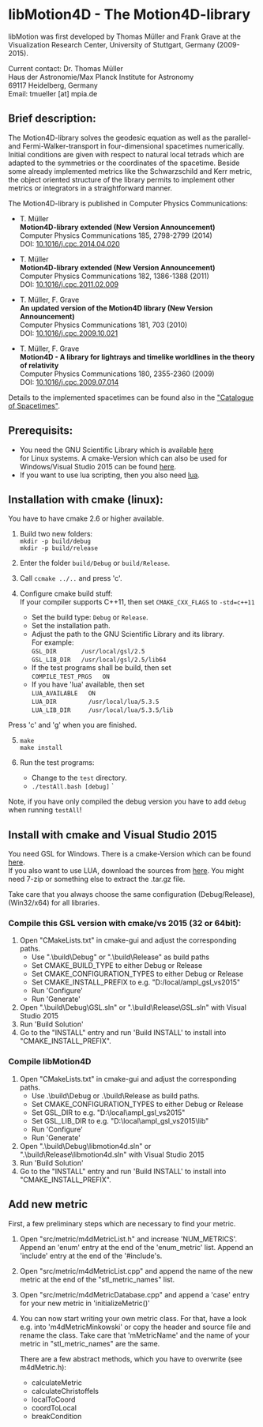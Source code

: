
# libMotion4D - The Motion4D-library

libMotion was first developed by Thomas Müller and Frank Grave at the 
Visualization Research Center, University of Stuttgart, Germany (2009-2015).

Current contact:
Dr. Thomas Müller  
Haus der Astronomie/Max Planck Institute for Astronomy  
69117 Heidelberg, Germany  
Email: tmueller [at] mpia.de

## Brief description:

The Motion4D-library solves the geodesic equation as well as the parallel- and
Fermi-Walker-transport in four-dimensional spacetimes numerically. Initial
conditions are given with respect to natural local tetrads which are adapted to
the symmetries or the coordinates of the spacetime. Beside some already
implemented metrics like the Schwarzschild and Kerr metric, the object oriented
structure of the library permits to implement other metrics or integrators in a
straightforward manner.


The Motion4D-library is published in Computer Physics Communications:

* T. Müller  
  __Motion4D-library extended (New Version Announcement)__  
  Computer Physics Communications 185, 2798-2799 (2014)  
  DOI: [10.1016/j.cpc.2014.04.020](dx.doi.org/10.1016/j.cpc.2014.04.020)

* T. Müller  
  __Motion4D-library extended (New Version Announcement)__  
  Computer Physics Communications 182, 1386-1388 (2011)  
  DOI: [10.1016/j.cpc.2011.02.009](dx.doi.org/10.1016/j.cpc.2011.02.009)  

* T. Müller, F. Grave  
  __An updated version of the Motion4D library (New Version Announcement)__  
  Computer Physics Communications 181, 703 (2010)  
  DOI: [10.1016/j.cpc.2009.10.021](dx.doi.org/10.1016/j.cpc.2009.10.021)  

* T. Müller, F. Grave  
  __Motion4D - A library for lightrays and timelike worldlines in the theory of relativity__  
  Computer Physics Communications 180, 2355-2360 (2009)  
  DOI: [10.1016/j.cpc.2009.07.014](dx.doi.org/10.1016/j.cpc.2009.07.014)  

Details to the implemented spacetimes can be found also in the
["Catalogue of Spacetimes"](http://arxiv.org/abs/0904.4184).


## Prerequisits:

* You need the GNU Scientific Library which is available [here](http://www.gnu.org/software/gsl/)  
  for Linux systems. A cmake-Version which can also be used for Windows/Visual Studio 2015 can 
  be found [here](https://github.com/ampl/gsl).
* If you want to use lua scripting, then you also need [lua](http://www.lua.org/).


## Installation with cmake (linux):  
You have to have cmake 2.6 or higher available.

1. Build two new folders:  
      `mkdir -p build/debug`  
      `mkdir -p build/release`  

2. Enter the folder `build/Debug` or `build/Release`.

3. Call  `ccmake ../..`  and press 'c'.

4. Configure cmake build stuff:  
  If your compiler supports C++11, then set `CMAKE_CXX_FLAGS`  to  `-std=c++11`
    * Set the build type:  `Debug` or `Release`.
    * Set the installation path.
    * Adjust the path to the GNU Scientific Library and its library.  
      For example:  
         `GSL_DIR       /usr/local/gsl/2.5`  
         `GSL_LIB_DIR   /usr/local/gsl/2.5/lib64`
    * If the test programs shall be build, then set  
         `COMPILE_TEST_PRGS   ON`
    * If you have 'lua' available, then set  
         `LUA_AVAILABLE   ON`  
         `LUA_DIR         /usr/local/lua/5.3.5`  
         `LUA_LIB_DIR     /usr/local/lua/5.3.5/lib`  

  Press 'c' and 'g' when you are finished.

5. `make`  
    `make install`

6. Run the test programs:  
    * Change to the `test` directory.  
    * `./testAll.bash [debug]`  `

  Note, if you have only compiled the debug version you have to add `debug` when
  running `testAll`!


## Install with cmake and Visual Studio 2015
You need GSL for Windows. There is a cmake-Version which can be found [here](https://github.com/ampl/gsl).  
If you also want to use LUA, download the sources from [here](https://www.lua.org/). 
You might need 7-zip or something else to extract the .tar.gz file.

Take care that you always choose the same configuration (Debug/Release), (Win32/x64) 
for all libraries.

### Compile this GSL version with cmake/vs 2015 (32 or 64bit):
1. Open "CMakeLists.txt" in cmake-gui and adjust the corresponding paths.
    - Use ".\build\Debug" or ".\build\Release"  as build paths
    - Set CMAKE_BUILD_TYPE  to either Debug or Release
    - Set CMAKE_CONFIGURATION_TYPES  to either Debug or Release
    - Set CMAKE_INSTALL_PREFIX  to e.g. "D:/local/ampl_gsl_vs2015"
    - Run 'Configure'
    - Run 'Generate'
2. Open ".\build\Debug\GSL.sln" or ".\build\Release\GSL.sln" with Visual Studio 2015
3. Run 'Build Solution'
4. Go to the "INSTALL" entry and run 'Build INSTALL' to install into "CMAKE_INSTALL_PREFIX".


### Compile libMotion4D
1. Open "CMakeLists.txt" in cmake-gui and adjust the corresponding paths.
   - Use .\build\Debug  or .\build\Release as build paths.
   - Set CMAKE_CONFIGURATION_TYPES to either Debug or Release
   - Set GSL_DIR to e.g. "D:\local\ampl_gsl_vs2015"
   - Set GSL_LIB_DIR to e.g. "D:\local\ampl_gsl_vs2015\lib"
   - Run 'Configure'
   - Run 'Generate'
2. Open ".\build\Debug\libmotion4d.sln" or ".\build\Release\libmotion4d.sln" with Visual Studio 2015
3. Run 'Build Solution'
4. Go to the "INSTALL" entry and run 'Build INSTALL' to install into "CMAKE_INSTALL_PREFIX".
   

## Add new metric
First, a few preliminary steps which are necessary to find your metric.
1. Open "src/metric/m4dMetricList.h" and increase 'NUM_METRICS'.
   Append an 'enum' entry at the end of the 'enum_metric' list.
   Append an 'include' entry at the end of the '#include's.
2. Open "src/metric/m4dMetricList.cpp" and append the name of the new metric at 
   the end of the "stl_metric_names" list.
3. Open "src/metric/m4dMetricDatabase.cpp" and append a 'case' entry for your 
   new metric in 'initializeMetric()'
4. You can now start writing your own metric class. 
   For that, have a look e.g. into 'm4dMetricMinkowski' or copy the header and
   source file and rename the class.
   Take care that 'mMetricName' and the name of your metric in "stl_metric_names"
   are the same.
   
   There are a few abstract methods, which you have to overwrite (see m4dMetric.h):
    - calculateMetric
    - calculateChristoffels
    - localToCoord
    - coordToLocal
    - breakCondition

